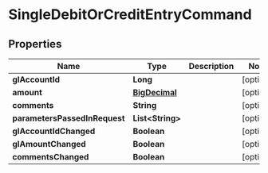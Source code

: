 

# SingleDebitOrCreditEntryCommand

## Properties

Name | Type | Description | Notes
------------ | ------------- | ------------- | -------------
**glAccountId** | **Long** |  |  [optional]
**amount** | [**BigDecimal**](BigDecimal.md) |  |  [optional]
**comments** | **String** |  |  [optional]
**parametersPassedInRequest** | **List&lt;String&gt;** |  |  [optional]
**glAccountIdChanged** | **Boolean** |  |  [optional]
**glAmountChanged** | **Boolean** |  |  [optional]
**commentsChanged** | **Boolean** |  |  [optional]



